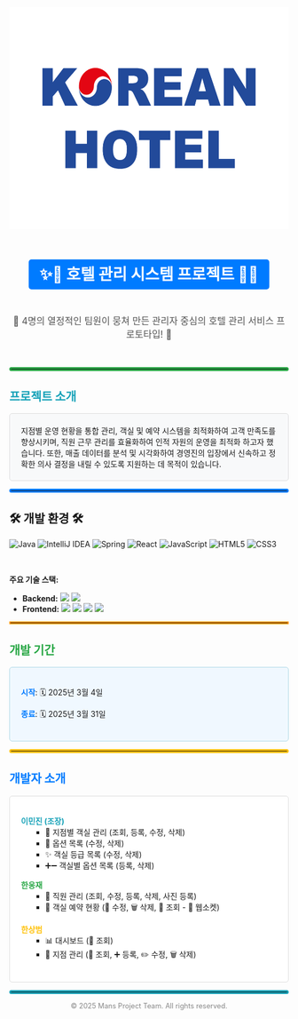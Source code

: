 <div align="center">
  <img src="https://github.com/leeminjin0827/mans_project/blob/master/src/main/reactapp/public/logo2.png" width="600" height="400"/>
</div>

<br>

<div align="center">
  <h1><span style="color: #fff; background-color: #007bff; padding: 10px 20px; border-radius: 5px;">✨🏨 호텔 관리 시스템 프로젝트 🏨✨</span></h1>
</div>

<br>

<div align="center">
  <p style="font-size: 1.2em; color: #555;">🎉 4명의 열정적인 팀원이 뭉쳐 만든 관리자 중심의 호텔 관리 서비스 프로토타입! 🎉</p>
</div>

<br>

<hr style="border: 3px solid #28a745; border-radius: 5px;">

<h2 style="color: #17a2b8;"><i class="fas fa-rocket"></i> 프로젝트 소개 <i class="fas fa-rocket"></i></h2>
<div style="background-color: #f8f9fa; padding: 20px; border-radius: 5px; border: 1px solid #ddd;">
지점별 운영 현황을 통합 관리, 객실 및 예약 시스템을 최적화하여 고객 만족도를 향상시키며, 직원 근무 관리를 효율화하여 인적 자원의 운영을 최적화 하고자 했습니다.
또한, 매출 데이터를 분석 및 시각화하여 경영진의 입장에서 신속하고 정확한 의사 결정을 내릴 수 있도록 지원하는 데 목적이 있습니다.
  <br>
</div>

<hr style="border: 3px solid #007bff; border-radius: 5px;">


## 🛠️ 개발 환경 🛠️

![Java](https://img.shields.io/badge/Java-17-orange)
![IntelliJ IDEA](https://img.shields.io/badge/IntelliJ_IDEA-2023-blueviolet)
![Spring](https://img.shields.io/badge/Spring-5.x-brightgreen)
![React](https://img.shields.io/badge/React-18.x-61DAFB)
![JavaScript](https://img.shields.io/badge/JavaScript-ES6+-yellow)
![HTML5](https://img.shields.io/badge/HTML5-%23E34F26.svg?style=flat&logo=html5&logoColor=white)
![CSS3](https://img.shields.io/badge/CSS3-%231572B6.svg?style=flat&logo=css3&logoColor=white)

<br>

**주요 기술 스택:**

* **Backend:** <img src="https://img.shields.io/badge/JAVA-orange?style=flat-square&logo=java&logoColor=white"/> <img src="https://img.shields.io/badge/Spring-brightgreen?style=flat-square&logo=spring&logoColor=white"/>
* **Frontend:** <img src="https://img.shields.io/badge/JavaScript-yellow?style=flat-square&logo=javascript&logoColor=black"/> <img src="https://img.shields.io/badge/HTML-E34F26?style=flat-square&logo=html5&logoColor=white"/> <img src="https://img.shields.io/badge/CSS-1572B6?style=flat-square&logo=css3&logoColor=white"/> <img src="https://img.shields.io/badge/React-61DAFB?style=flat-square&logo=react&logoColor=white"/>

<hr style="border: 2px solid #FF9800;">


<h2 style="color: #28a745;"><i class="far fa-calendar-alt"></i> 개발 기간 <i class="far fa-calendar-alt"></i></h2>
<div style="background-color: #f0f8ff; padding: 20px; border-radius: 5px; border: 1px solid #add8e6;">
  <p><span style="font-weight: bold; color: #007bff;">시작</span>: 🗓️ 2025년 3월 4일</p>
  <p><span style="font-weight: bold; color: #007bff;">종료</span>: 🗓️ 2025년 3월 31일</p>
</div>

<hr style="border: 3px solid #ffc107; border-radius: 5px;">

<h2 style="color: #007bff;"><i class="fas fa-users"></i> 개발자 소개 <i class="fas fa-users"></i></h2>
<div style="background-color: #fff; padding: 20px; border-radius: 5px; border: 1px solid #ddd;">
  <ul style="list-style-type: none; padding-left: 0;">
    <li style="margin-bottom: 15px;">
      <strong style="color: #17a2b8;"><i class="fas fa-user-graduate"></i> 이민진 (조장)</strong>
      <ul style="list-style-type: square; margin-left: 20px;">
        <li>🔑 지점별 객실 관리 (조회, 등록, 수정, 삭제)</li>
        <li>🧰 옵션 목록 (수정, 삭제)</li>
        <li>✨ 객실 등급 목록 (수정, 삭제)</li>
        <li>➕➖ 객실별 옵션 목록 (등록, 삭제)</li>
      </ul>
    </li>
    <li style="margin-bottom: 15px;">
      <strong style="color: #28a745;"><i class="fas fa-user-tie"></i> 한웅재</strong>
      <ul style="list-style-type: square; margin-left: 20px;">
        <li>👤 직원 관리 (조회, 수정, 등록, 삭제, <i class="far fa-image"></i> 사진 등록)</li>
        <li>📅 객실 예약 현황 (📝 수정, 🗑️ 삭제, 👀 조회 - 📡 웹소켓)</li>
      </ul>
    </li>
    <li style="margin-bottom: 15px;">
      <strong style="color: #ffc107;"><i class="fas fa-user-cog"></i> 한상범</strong>
      <ul style="list-style-type: square; margin-left: 20px;">
        <li>📊 대시보드 (👀 조회)</li>
        <li>🏢 지점 관리 (👀 조회, ➕ 등록, ✏️ 수정, 🗑️ 삭제)</li>
      </ul>
    </li>
  </ul>
</div>

<hr style="border: 3px solid #17a2b8; border-radius: 5px;">

<div align="center">
  <p style="font-size: 0.9em; color: #888;">© 2025 Mans Project Team. All rights reserved.</p>
</div>

